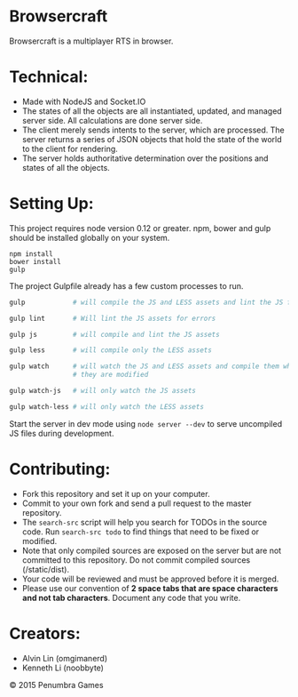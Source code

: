 # Browsercraft
Browsercraft is a multiplayer RTS in browser.

# Technical:
  - Made with NodeJS and Socket.IO
  - The states of all the objects are all instantiated, updated, and managed
  server side. All calculations are done server side.
  - The client merely sends intents to the server, which are processed. The
  server returns a series of JSON objects that hold the state of the world to
  the client for rendering.
  - The server holds authoritative determination over the positions and states
  of all the objects.

# Setting Up:
  This project requires node version 0.12 or greater.
  npm, bower and gulp should be installed globally on your system.
  ```
  npm install
  bower install
  gulp
  ```
  The project Gulpfile already has a few custom processes to run.
  ```bash
  gulp            # will compile the JS and LESS assets and lint the JS files

  gulp lint       # Will lint the JS assets for errors

  gulp js         # will compile and lint the JS assets

  gulp less       # will compile only the LESS assets

  gulp watch      # will watch the JS and LESS assets and compile them when
                  # they are modified

  gulp watch-js   # will only watch the JS assets

  gulp watch-less # will only watch the LESS assets
  ```
  Start the server in dev mode using `node server --dev` to serve uncompiled
  JS files during development.

# Contributing:
  - Fork this repository and set it up on your computer.
  - Commit to your own fork and send a pull request to the master repository.
  - The `search-src` script will help you search for TODOs in the source code.
  Run `search-src todo` to find things that need to be fixed or modified.
  - Note that only compiled sources are exposed on the server but are not
  committed to this repository. Do not commit compiled sources (/static/dist).
  - Your code will be reviewed and must be approved before it is merged.
  - Please use our convention of **2 space tabs that are space characters and
  not tab characters**. Document any code that you write.

# Creators:
  - Alvin Lin (omgimanerd)
  - Kenneth Li (noobbyte)

&copy; 2015 Penumbra Games
